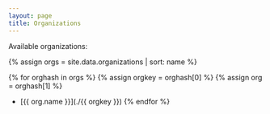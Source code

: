 ```yaml
---
layout: page
title: Organizations
---
```


Available organizations:

{% assign orgs = site.data.organizations | sort: name %}

{% for orghash in orgs %}
    {% assign orgkey = orghash[0] %}
    {% assign org = orghash[1] %}
* [{{ org.name }}](./{{ orgkey }})
{% endfor %}


